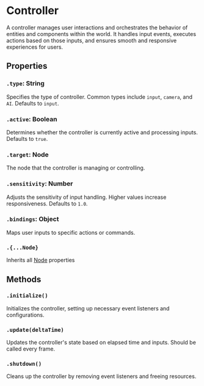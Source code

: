 # Controller

A controller manages user interactions and orchestrates the behavior of entities and components within the world. 
It handles input events, executes actions based on those inputs, and ensures smooth and responsive experiences for users.

## Properties

### `.type`: String

Specifies the type of controller. Common types include `input`, `camera`, and `AI`. Defaults to `input`.

### `.active`: Boolean

Determines whether the controller is currently active and processing inputs. Defaults to `true`.

### `.target`: Node

The node that the controller is managing or controlling.

### `.sensitivity`: Number

Adjusts the sensitivity of input handling. Higher values increase responsiveness. Defaults to `1.0`.

### `.bindings`: Object

Maps user inputs to specific actions or commands.

### `.{...Node}`

Inherits all [Node](/docs/ref/Node.md) properties

## Methods

### `.initialize()`

Initializes the controller, setting up necessary event listeners and configurations.

### `.update(deltaTime)`

Updates the controller's state based on elapsed time and inputs. Should be called every frame.

### `.shutdown()`

Cleans up the controller by removing event listeners and freeing resources. 